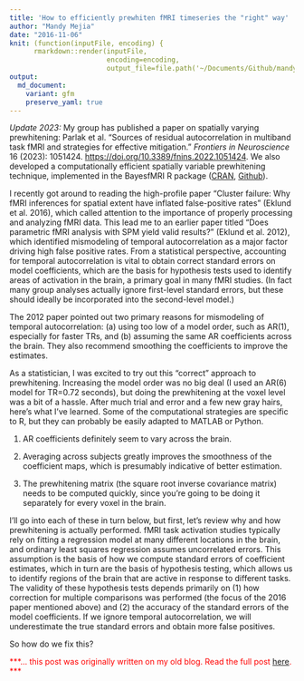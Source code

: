 ```yaml
---
title: 'How to efficiently prewhiten fMRI timeseries the "right" way'
author: "Mandy Mejia"
date: "2016-11-06"
knit: (function(inputFile, encoding) { 
      rmarkdown::render(inputFile,
                        encoding=encoding, 
                        output_file=file.path('~/Documents/Github/mandymejia.github.io/_posts/', '2016-11-06-Prewhitening.md')) })
output:
  md_document:
    variant: gfm
    preserve_yaml: true
---
```


*Update 2023:* My group has published a paper on spatially varying
prewhitening: Parlak et al. “Sources of residual autocorrelation in
multiband task fMRI and strategies for effective mitigation.” *Frontiers
in Neuroscience* 16 (2023): 1051424.
<https://doi.org/10.3389/fnins.2022.1051424>. We also developed a
computationally efficient spatially variable prewhitening technique,
implemented in the BayesfMRI R package
([CRAN](https://cran.r-project.org/package=BayesfMRI),
[Github](https://github.com/mandymejia/BayesfMRI)).

I recently got around to reading the high-profile paper “Cluster
failure: Why fMRI inferences for spatial extent have inflated
false-positive rates” (Eklund et al. 2016), which called attention to
the importance of properly processing and analyzing fMRI data. This lead
me to an earlier paper titled “Does parametric fMRI analysis with SPM
yield valid results?” (Eklund et al. 2012), which identified mismodeling
of temporal autocorrelation as a major factor driving high false
positive rates. From a statistical perspective, accounting for temporal
autocorrelation is vital to obtain correct standard errors on model
coefficients, which are the basis for hypothesis tests used to identify
areas of activation in the brain, a primary goal in many fMRI studies.
(In fact many group analyses actually ignore first-level standard
errors, but these should ideally be incorporated into the second-level
model.)

The 2012 paper pointed out two primary reasons for mismodeling of
temporal autocorrelation: (a) using too low of a model order, such as
AR(1), especially for faster TRs, and (b) assuming the same AR
coefficients across the brain. They also recommend smoothing the
coefficients to improve the estimates.

As a statistician, I was excited to try out this “correct” approach to
prewhitening. Increasing the model order was no big deal (I used an
AR(6) model for TR=0.72 seconds), but doing the prewhitening at the
voxel level was a bit of a hassle. After much trial and error and a few
new gray hairs, here’s what I’ve learned. Some of the computational
strategies are specific to R, but they can probably be easily adapted to
MATLAB or Python.

1.  AR coefficients definitely seem to vary across the brain.

2.  Averaging across subjects greatly improves the smoothness of the
    coefficient maps, which is presumably indicative of better
    estimation.

3.  The prewhitening matrix (the square root inverse covariance matrix)
    needs to be computed quickly, since you’re going to be doing it
    separately for every voxel in the brain.

I’ll go into each of these in turn below, but first, let’s review why
and how prewhitening is actually performed. fMRI task activation studies
typically rely on fitting a regression model at many different locations
in the brain, and ordinary least squares regression assumes uncorrelated
errors. This assumption is the basis of how we compute standard errors
of coefficient estimates, which in turn are the basis of hypothesis
testing, which allows us to identify regions of the brain that are
active in response to different tasks. The validity of these hypothesis
tests depends primarily on (1) how correction for multiple comparisons
was performed (the focus of the 2016 paper mentioned above) and (2) the
accuracy of the standard errors of the model coefficients. If we ignore
temporal autocorrelation, we will underestimate the true standard errors
and obtain more false positives.

So how do we fix this?

<span style="color:red"> ***… this post was originally written on my old
blog. Read the full post
[here](https://mandymejia.wordpress.com/2016/11/06/how-to-efficiently-prewhiten-fmri-timeseries-the-right-way/).
*** </span>
